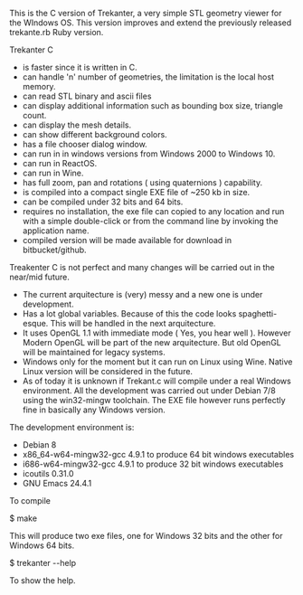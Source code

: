 This is the C version of Trekanter, a very simple STL geometry viewer for the
WIndows OS. This version improves and extend the previously released trekante.rb Ruby version.

Trekanter C

- is faster since it is written in C.
- can handle 'n' number of geometries, the limitation is the local host memory.
- can read STL binary and ascii files
- can display additional information such as bounding box size, triangle count.
- can display the mesh details.
- can show different background colors.
- has a file chooser dialog window.
- can run in in windows versions from Windows 2000 to Windows 10.
- can run in ReactOS.
- can run in Wine.
- has full zoom, pan and rotations ( using quaternions ) capability.
- is compiled into a compact single EXE file of ~250 kb in size.
- can be compiled under 32 bits and 64 bits.
- requires no installation, the exe file can copied to any location and run with a
  simple double-click or from the command line by invoking the application name.
- compiled version will be made available for download in bitbucket/github.


Treakenter C is not perfect and many changes will be carried out in the near/mid future.

- The current arquitecture is (very) messy and a new one is under development.
- Has a lot global variables. Because of this the code looks spaghetti-esque.
  This will be handled in the next arquitecture.
- It uses OpenGL 1.1 with immediate mode ( Yes, you hear well ). However Modern OpenGL
  will be part of the new arquitecture. But old OpenGL will be maintained for legacy
  systems.
- Windows only for the moment but it can run on Linux using Wine. Native Linux version
  will be considered in the future.
- As of today it is unknown if Trekant.c will compile under a real Windows environment.
  All the development was carried out under Debian 7/8 using the win32-mingw toolchain.
  The EXE file however runs perfectly fine in basically any Windows version.


The development environment is:

- Debian 8
- x86_64-w64-mingw32-gcc 4.9.1 to produce 64 bit windows executables
- i686-w64-mingw32-gcc 4.9.1 to produce 32 bit windows executables
- icoutils 0.31.0
- GNU Emacs 24.4.1

To compile

 $ make <enter>

This will produce two exe files, one for Windows 32 bits and the other for Windows 64 bits.

 $ trekanter --help  <enter>

To show the help.



  


  